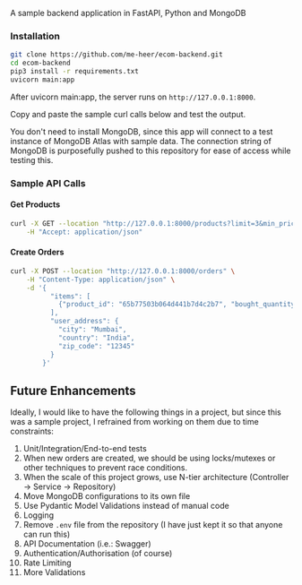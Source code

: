 A sample backend application in FastAPI, Python and MongoDB

### Installation
```bash
git clone https://github.com/me-heer/ecom-backend.git
cd ecom-backend
pip3 install -r requirements.txt
uvicorn main:app
```
After uvicorn main:app, the server runs on `http://127.0.0.1:8000`.

Copy and paste the sample curl calls below and test the output.

You don't need to install MongoDB, since this app will connect to a test instance of MongoDB Atlas with sample data.
The connection string of MongoDB is purposefully pushed to this repository for ease of access while testing this.

### Sample API Calls
#### Get Products
```bash
curl -X GET --location "http://127.0.0.1:8000/products?limit=3&min_price=15&max_price=25" \
    -H "Accept: application/json"
```
#### Create Orders

```bash
curl -X POST --location "http://127.0.0.1:8000/orders" \
    -H "Content-Type: application/json" \
    -d '{
          "items": [
            {"product_id": "65b77503b064d441b7d4c2b7", "bought_quantity": 1}
          ],
          "user_address": {
            "city": "Mumbai",
            "country": "India",
            "zip_code": "12345"
          }
        }'
```

## Future Enhancements
Ideally, I would like to have the following things in a project, but since this was a sample project, I refrained from working on them due to time constraints:
1. Unit/Integration/End-to-end tests
2. When new orders are created, we should be using locks/mutexes or other techniques to prevent race conditions.
3. When the scale of this project grows, use N-tier architecture (Controller -> Service -> Repository)
4. Move MongoDB configurations to its own file
5. Use Pydantic Model Validations instead of manual code
6. Logging
7. Remove `.env` file from the repository (I have just kept it so that anyone can run this)
8. API Documentation (i.e.: Swagger)
9. Authentication/Authorisation (of course)
10. Rate Limiting
11. More Validations

